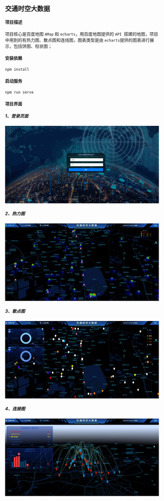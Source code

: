 ## 交通时空大数据

#### 项目描述

项目核心是百度地图 ```AMap``` 和 ```echarts```，用百度地图提供的 ```API ```搭建的地图，项目中用到的有热力图、散点图和连线图，图表类型是由 ```echarts```提供的图表进行展示，包括饼图、柱状图；



#### 安装依赖

``` javascript
npm install
```



#### 启动服务

``` javascript
npm run serve
```



#### 项目界面

##### 1、登录页面

![登录界面](public/images/login.png)



##### 2、热力图

![热力图](public/images/heatMap.jpg)



##### 3、散点图

![散点图](public/images/scatter.jpg)



##### 4、连接图

![连接图](public/images/lineMap.jpg)